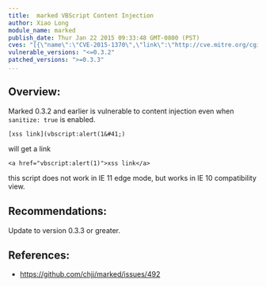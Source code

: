 ```yaml
---
title:  marked VBScript Content Injection
author: Xiao Long
module_name: marked
publish_date: Thur Jan 22 2015 09:33:48 GMT-0800 (PST)
cves: "[{\"name\":\"CVE-2015-1370\",\"link\":\"http://cve.mitre.org/cgi-bin/cvename.cgi?name=CVE-2015-1370\"}]"
vulnerable_versions: "<=0.3.2"
patched_versions: ">=0.3.3"
...
```


## Overview:

Marked 0.3.2 and earlier is vulnerable to content injection even when `sanitize: true` is enabled.

`[xss link](vbscript:alert(1&#41;)`

will get a link

`<a href="vbscript:alert(1)">xss link</a>`

this script does not work in IE 11 edge mode, but works in IE 10 compatibility view.

## Recommendations:

Update to version 0.3.3 or greater.

## References:
- https://github.com/chjj/marked/issues/492

